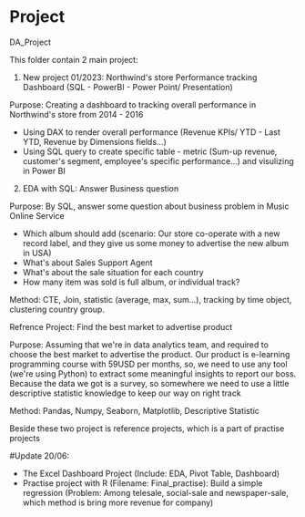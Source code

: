 # Project
DA_Project

This folder contain 2 main project:
1. New project 01/2023: Northwind's store Performance tracking Dashboard (SQL - PowerBI - Power Point/ Presentation)

Purpose: Creating a dashboard to tracking overall performance in Northwind's store from 2014 - 2016
- Using DAX to render overall performance (Revenue KPIs/ YTD - Last YTD, Revenue by Dimensions fields...)
- Using SQL query to create specific table - metric (Sum-up revenue, customer's segment, employee's specific performance...) and visulizing in Power BI

2. EDA with SQL: Answer Business question

Purpose: By SQL, answer some question about business problem in Music Online Service
- Which album should add (scenario: Our store co-operate with a new record label, and they give us some money to advertise the new album in USA)
- What's about Sales Support Agent
- What's about the sale situation for each country
- How many item was sold is full album, or individual track?

Method: CTE, Join, statistic (average, max, sum...), tracking by time object, clustering country group.

Refrence Project: Find the best market to advertise product
 
Purpose: Assuming that we're in data analytics team, and required to choose the best market to advertise the product.
Our product is e-learning programming course with 59USD per months, so, we need to use any tool (we're using Python) to extract some meaningful insights to report our boss.
Because the data we got is a survey, so somewhere we need to use a little descriptive statistic knowledge to keep our way on right track

Method: Pandas, Numpy, Seaborn, Matplotlib, Descriptive Statistic

Beside these two project is reference projects, which is a part of practise projects

#Update 20/06: 
- The Excel Dashboard Project (Include: EDA, Pivot Table, Dashboard) 
- Practise project with R (Filename: Final_practise): Build a simple regression (Problem: Among telesale, social-sale and newspaper-sale, which method is bring more revenue for company)


